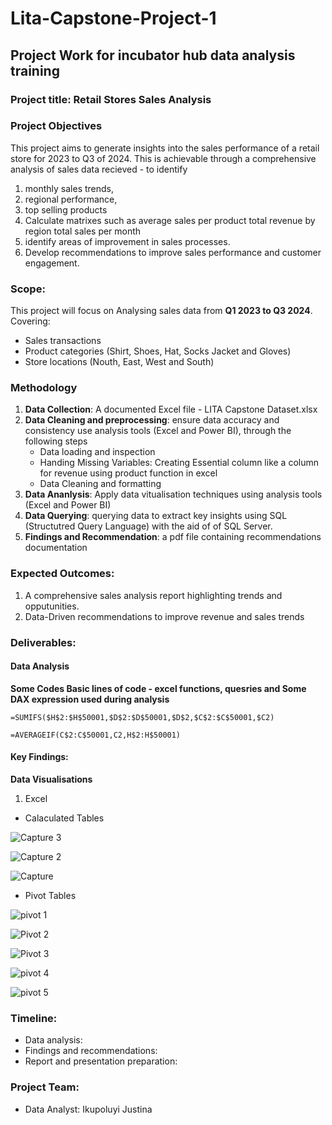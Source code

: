 # Lita-Capstone-Project-1
## Project Work for incubator hub data analysis training 

### Project title: Retail Stores Sales Analysis 

### Project Objectives 
This project aims to generate insights into the sales performance of a retail store for 2023 to Q3 of 2024. 
This is achievable through a comprehensive analysis of sales data recieved - to identify 
1. monthly sales trends,
2. regional performance,
3. top selling products
4. Calculate matrixes such as
   average sales per product
   total revenue by region
   total sales per month 
5. identify areas of improvement in sales processes.
6. Develop recommendations to improve sales performance and customer engagement.

### Scope:
This project will focus on Analysing sales data from
**Q1 2023  to Q3 2024**. Covering: 
- Sales transactions
- Product categories (Shirt, Shoes, Hat, Socks Jacket and Gloves)
- Store locations (Nouth, East, West and South)
### Methodology
1. **Data Collection**: A documented Excel file - LITA Capstone Dataset.xlsx
2. **Data Cleaning and preprocessing**: ensure data accuracy and consistency use analysis tools (Excel and Power BI), through the following steps
   - Data loading and inspection
   - Handing Missing Variables: Creating Essential column like a column for revenue using product function in excel 
   - Data Cleaning and formatting 
4. **Data Ananlysis**: Apply data vitualisation techniques using analysis tools (Excel and Power BI)
5. **Data Querying**: querying data to extract key insights using SQL (Structutred Query Language) with the aid of of SQL Server.
6. **Findings and Recommendation**: a pdf file containing recommendations documentation   


### Expected Outcomes:
1. A comprehensive sales analysis report highlighting trends and opputunities.
2. Data-Driven recommendations to improve revenue and sales trends 

### Deliverables:
#### Data Analysis
**Some Codes Basic lines of code - excel functions, quesries and Some DAX expression used during analysis**
~~~ Excel functions
=SUMIFS($H$2:$H$50001,$D$2:$D$50001,$D$2,$C$2:$C$50001,$C2)

=AVERAGEIF(C$2:C$50001,C2,H$2:H$50001)
~~~

#### Key Findings:
**Data Visualisations**
1. Excel
- Calaculated Tables

  
![Capture 3](https://github.com/user-attachments/assets/a99e0ff6-f71a-4d7b-9722-349664ee6c08)

![Capture 2](https://github.com/user-attachments/assets/460af12d-6f47-49ff-b7c7-dcbde71dcf8b)

![Capture](https://github.com/user-attachments/assets/abb9ae4f-bd4a-4f66-8a2f-aa6a92ded463)



- Pivot Tables

  
![pivot 1](https://github.com/user-attachments/assets/7c531a5c-eda0-49c6-91c2-6dcb99e2d9c0)

![Pivot 2](https://github.com/user-attachments/assets/3b758d11-7d6d-4971-bd5d-4e7b9d7962c7)

![Pivot 3](https://github.com/user-attachments/assets/31d1e2c6-0f24-4324-94f1-1b462f423967)

![pivot 4](https://github.com/user-attachments/assets/3f2e43ed-4180-452f-9bcb-dbe2dd220518)

![pivot 5](https://github.com/user-attachments/assets/878f69e5-94c5-480e-a02b-cc3bc59e728b)

 




  
### Timeline:

- Data analysis: 
- Findings and recommendations:
- Report and presentation preparation: 


### Project Team:

- Data Analyst: Ikupoluyi Justina 


